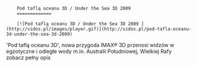 
        Pod taflą oceanu 3D / Under the Sea 3D 2009 
        =============
        
        [![Pod taflą oceanu 3D / Under the Sea 3D 2009 ](http://vidos.pl/images/player.gif)](http://vidos.pl/pod-tafla-oceanu-3d-under-the-sea-3d-2009)
        
        
 'Pod taflą oceanu 3D', nowa przygoda IMAX® 3D przenosi widzów w egzotyczne i odległe wody m.in. Australii Południowej, Wielkiej Rafy zobacz pełny opis
    